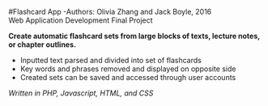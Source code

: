 #Flashcard App 
-Authors: Olivia Zhang and Jack Boyle, 2016
<br>
Web Application Development Final Project
 </br>

**Create automatic flashcard sets from large blocks of texts, lecture notes, or chapter outlines.**

- Inputted text parsed and divided into set of flashcards 
- Key words and phrases removed and displayed on opposite side 
- Created sets can be saved and accessed through user accounts

*Written in PHP, Javascript, HTML, and CSS*
